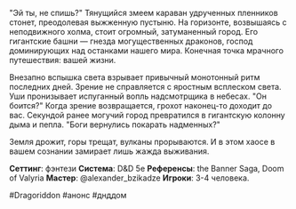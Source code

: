 "Эй ты, не спишь?" Тянущийся змеем караван удрученных пленников стонет, преодолевая выжженную пустыню. На горизонте, возвышаясь с неподвижного холма, стоит огромный, затуманенный город. Его гигантские башни — гнезда могущественных драконов, господ доминирующих над останками нашего мира. Конечная точка мрачного путешествия: вашей жизни.

Внезапно вспышка света взрывает привычный монотонный ритм последних дней. Зрение не справляется с яростным всплеском света. Уши пронизывает испуганный вопль надсмотрщика в небесах. "Он боится?" Когда зрение возвращается, грохот наконец-то доходит до вас. Секундой ранее могучий город превратился в гигантскую колонну дыма и пепла. "Боги вернулись покарать надменных?"

Земля дрожит, горы трещат, вулканы прорываются. И в этом хаосе в вашем сознании замирает лишь жажда выживания.

**Сеттинг**: фэнтези
**Система**: D&D 5e
**Референсы**: the Banner Saga, Doom of Valyria
**Мастер**: @alexander_bzikadze
**Игроки**: 3-4 человека.

#Dragoriddon #анонс #днддом